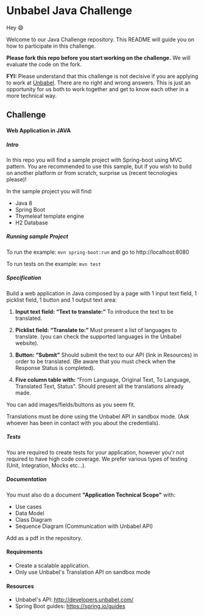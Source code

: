 # Unbabel Java Challenge

Hey :smile:

Welcome to our Java Challenge repository. This README will guide you on how to participate in this challenge.

**Please fork this repo before you start working on the challenge.** We will evaluate the code on the fork.

**FYI:** Please understand that this challenge is not decisive if you are applying to work at [Unbabel](https://unbabel.com/jobs). There are no right and wrong answers. This is just an opportunity for us both to work together and get to know each other in a more technical way.

## Challenge

#### Web Application in JAVA

##### Intro

In this repo you will find a sample project with Spring-boot using MVC pattern.
You are recommended to use this sample, but if you wish to build on another platform or from scratch, surprise us (recent tecnologies please)!

In the sample project you will find:

* Java 8
* Spring Boot
* Thymeleaf template engine
* H2 Database

##### Running sample Project 

To run the example: `mvn spring-boot:run` and go to http://localhost:8080

To run tests on the example:
`mvn test`

##### Specification

Build a web application in Java composed by a page with 1 input text field, 1 picklist field, 1 button and 1 output text area:

1. **Input text field: “Text to translate:”**
	To introduce the text to be translated.
 
2.  **Picklist field: “Translate to:”**
Must present a list of languages to translate. (you can check the supported languages in the Unbabel website).
 
3.  **Button: “Submit”**
Should submit the text to our API (link in Resources) in order to be translated. (Be aware that you must check when the Response Status is completed).
 
4.  **Five column table with:**
“From Language, Original Text, To Language, Translated Text, Status".
Should present all the translations already made.
 
You can add images/fields/buttons as you seem fit. 
 
Translations must be done using the Unbabel API in sandbox mode. (Ask whoever has been in contact with you about the credentials).

##### Tests
You are required to create tests for your application, however you'r not required to have high code coverage. We prefer various types of testing (Unit, Integration, Mocks etc...).


##### Documentation
You must also do a document **"Application Technical Scope"**  with:
* Use cases
* Data Model
* Class Diagram
* Sequence Diagram (Communication with Unbabel API)

Add as a pdf in the repository.

#### Requirements
* Create a scalable application.
* Only use Unbabel's Translation API on sandbox mode

#### Resources
* Unbabel's API: http://developers.unbabel.com/
* Spring Boot guides: https://spring.io/guides